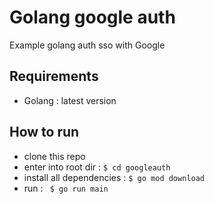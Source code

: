 # Golang google auth
Example golang auth sso with Google

## Requirements
- Golang : latest version

## How to run
- clone this repo
- enter into root dir : ```$ cd googleauth```
- install all dependencies : ```$ go mod download```
- run : ``` $ go run main```